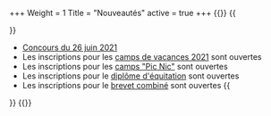 +++
Weight = 1
Title = "Nouveautés"
active = true
+++
{{<miniposts>}}
{{<article>}}
- [Concours du 26 juin 2021](/concours/2021/2021-06-26/)
- Les inscriptions pour les [camps de vacances 2021](/camps/vacances/) sont ouvertes
- Les inscriptions pour les [camps "Pic Nic"](/camps/picnic/) sont ouvertes
- Les inscriptions pour le [diplôme d'équitation](/camps/diplome/) sont ouvertes
- Les inscriptions pour le [brevet combiné](/camps/brevet/) sont ouvertes
{{</article>}}
{{</miniposts>}}
